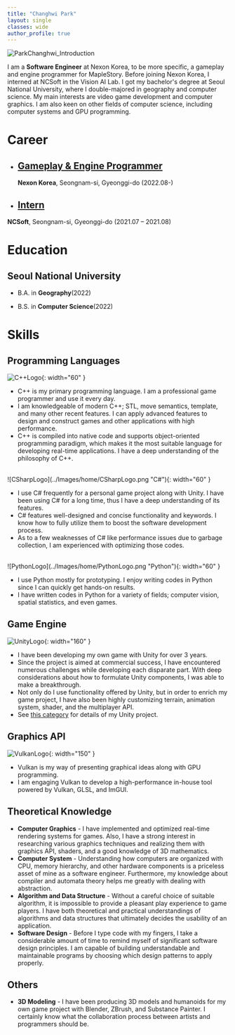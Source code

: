 ```yaml
---
title: "Changhwi Park"
layout: single
classes: wide
author_profile: true
---
```


![ParkChanghwi_Introduction](../Images/home/ParkChanghwi_Introduction.png)

I am a **Software Engineer** at Nexon Korea, to be more specific, a gameplay and engine programmer for MapleStory. Before joining Nexon Korea, I interned at NCSoft in the Vision AI Lab. I got my bachelor's degree at Seoul National University, where I double-majored in geography and computer science. My main interests are video game development and computer graphics. I am also keen on other fields of computer science, including computer systems and GPU programming.

# Career
* ## [Gameplay & Engine Programmer](/gameproject/)
  **Nexon Korea**, Seongnam-si, Gyeonggi-do (2022.08-)

* ## [Intern](/gameproject/)
**NCSoft**, Seongnam-si, Gyeonggi-do (2021.07 – 2021.08)

# Education

## Seoul National University

* B.A. in **Geography**(2022)

* B.S. in **Computer Science**(2022)

# Skills
## Programming Languages    
![C++Logo](../Images/home/C++Logo.png "C++"){: width="60" }  
* C++ is my primary programming language. I am a professional game programmer and use it every day.
* I am knowledgeable of modern C++; STL, move semantics, template, and many other recent features. I can apply advanced features to design and construct games and other applications with high performance.
* C++ is compiled into native code and supports object-oriented programming paradigm, which makes it the most suitable language for developing real-time applications. I have a deep understanding of the philosophy of C++.

<br />
![CSharpLogo](../Images/home/CSharpLogo.png "C#"){: width="60" }  

* I use C# frequently for a personal game project along with Unity. I have been using C# for a long time, thus I have a deep understanding of its features.
* C# features well-designed and concise functionality and keywords. I know how to fully utilize them to boost the software development process.  
* As to a few weaknesses of C# like performance issues due to garbage collection, I am experienced with optimizing those codes.

<br />
![PythonLogo](../Images/home/PythonLogo.png "Python"){: width="60" }

* I use Python mostly for prototyping. I enjoy writing codes in Python since I can quickly get hands-on results.
* I have written codes in Python for a variety of fields; computer vision, spatial statistics, and even games.

## Game Engine
![UnityLogo](../Images/home/UnityLogo.png "Unity"){: width="160" }
* I have been developing my own game with Unity for over 3 years. 
* Since the project is aimed at commercial success, I have encountered numerous challenges while developing each disparate part. With deep considerations about how to formulate Unity components, I was able to make a breakthrough.
* Not only do I use functionality offered by Unity, but in order to enrich my game project, I have also been highly customizing terrain, animation system, shader, and the multiplayer API.
* See [this category](/gameproject/) for details of my Unity project.

## Graphics API
![VulkanLogo](../Images/home/VulkanLogo.png "Vulkan"){: width="150" }
* Vulkan is my way of presenting graphical ideas along with GPU programming.
* I am engaging Vulkan to develop a high-performance in-house tool powered by Vulkan, GLSL, and ImGUI. 

## Theoretical Knowledge
* **Computer Graphics** - I have implemented and optimized real-time rendering systems for games. Also, I have a strong interest in researching various graphics techniques and realizing them with graphics API, shaders, and a good knowledge of 3D mathematics.
* **Computer System** - Understanding how computers are organized with CPU, memory hierarchy, and other hardware components is a priceless asset of mine as a software engineer. Furthermore, my knowledge about compiler and automata theory helps me greatly with dealing with abstraction. 
* **Algorithm and Data Structure** - Without a careful choice of suitable algorithm, it is impossible to provide a pleasant play experience to game players. I have both theoretical and practical understandings of algorithms and data structures that ultimately decides the usability of an application. 
* **Software Design** - Before I type code with my fingers, I take a considerable amount of time to remind myself of significant software design principles. I am capable of building understandable and maintainable programs by choosing which design patterns to apply properly.

## Others
* **3D Modeling** - I have been producing 3D models and humanoids for my own game project with Blender, ZBrush, and Substance Painter. I certainly know what the collaboration process between artists and programmers should be.







